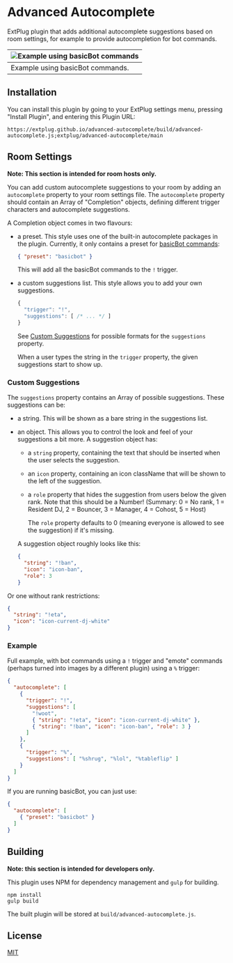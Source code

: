Advanced Autocomplete
=====================

ExtPlug plugin that adds additional autocomplete suggestions based on room
settings, for example to provide autocompletion for bot commands.

| ![Example using basicBot commands](http://i.imgur.com/hBMuB5F.png) |
|----------------|
| Example using basicBot commands. |

## Installation

You can install this plugin by going to your ExtPlug settings menu, pressing
"Install Plugin", and entering this Plugin URL:

```
https://extplug.github.io/advanced-autocomplete/build/advanced-autocomplete.js;extplug/advanced-autocomplete/main
```

## Room Settings

**Note: This section is intended for room hosts only.**

You can add custom autocomplete suggestions to your room by adding an
`autocomplete` property to your room settings file. The `autocomplete` property
should contain an Array of "Completion" objects, defining different trigger
characters and autocomplete suggestions.

A Completion object comes in two flavours:

 * a preset. This style uses one of the built-in autocomplete packages in the
   plugin. Currently, it only contains a preset for [basicBot commands](https://github.com/Yemasthui/basicBot/blob/master/commands.md):

   ```json
   { "preset": "basicbot" }
   ```

   This will add all the basicBot commands to the `!` trigger.

 * a custom suggestions list. This style allows you to add your own suggestions.

   ```javascript
   {
     "trigger": "!",
     "suggestions": [ /* ... */ ]
   }
   ```

   See [Custom Suggestions](#custom-suggestions) for possible formats for the
   `suggestions` property.

   When a user types the string in the `trigger` property, the given suggestions
   start to show up.

### Custom Suggestions

The `suggestions` property contains an Array of possible suggestions. These
suggestions can be:

 * a string. This will be shown as a bare string in the suggestions list.
 * an object. This allows you to control the look and feel of your suggestions
   a bit more. A suggestion object has:

     * a `string` property, containing the text that should be inserted when the
       user selects the suggestion.
     * an `icon` property, containing an icon className that will be shown to
       the left of the suggestion.
     * a `role` property that hides the suggestion from users below the given
       rank. Note that this should be a Number! (Summary: 0 = No rank,
       1 = Resident DJ, 2 = Bouncer, 3 = Manager, 4 = Cohost, 5 = Host)

       The `role` property defaults to 0 (meaning everyone is allowed to see the
       suggestion) if it's missing.

   A suggestion object roughly looks like this:

   ```json
   {
     "string": "!ban",
     "icon": "icon-ban",
     "role": 3
   }
   ```

  Or one without rank restrictions:

  ```json
  {
    "string": "!eta",
    "icon": "icon-current-dj-white"
  }
  ```

### Example

Full example, with bot commands using a `!` trigger and "emote" commands
(perhaps turned into images by a different plugin) using a `%` trigger:

```json
{
  "autocomplete": [
    {
      "trigger": "!",
      "suggestions": [
        "!woot",
        { "string": "!eta", "icon": "icon-current-dj-white" },
        { "string": "!ban", "icon": "icon-ban", "role": 3 }
      ]
    },
    {
      "trigger": "%",
      "suggestions": [ "%shrug", "%lol", "%tableflip" ]
    }
  ]
}
```

If you are running basicBot, you can just use:

```json
{
  "autocomplete": [
    { "preset": "basicbot" }
  ]
}
```

## Building

**Note: this section is intended for developers only.**

This plugin uses NPM for dependency management and `gulp` for building.

```
npm install
gulp build
```

The built plugin will be stored at `build/advanced-autocomplete.js`.

## License

[MIT](./LICENSE)

